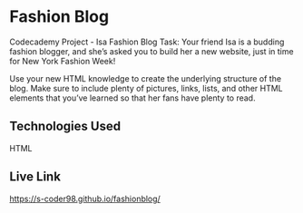 # Fashion Blog
Codecademy Project - Isa Fashion Blog
Task: 
Your friend Isa is a budding fashion blogger, and she’s asked you to build her a new website, just in time for New York Fashion Week!

Use your new HTML knowledge to create the underlying structure of the blog. Make sure to include plenty of pictures, links, lists, and other HTML elements that you’ve learned so that her fans have plenty to read.

## Technologies Used
HTML

## Live Link
https://s-coder98.github.io/fashionblog/
